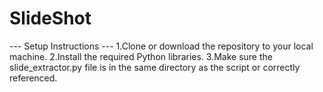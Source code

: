 # SlideShot
--- Setup Instructions ---
1.Clone or download the repository to your local machine.
2.Install the required Python libraries.
3.Make sure the slide_extractor.py file is in the same directory as the script or correctly referenced.
